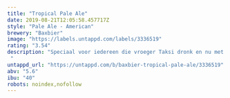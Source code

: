 ```yaml
---
title: "Tropical Pale Ale"
date: 2019-08-21T12:05:58.457717Z
style: "Pale Ale - American"
brewery: "Baxbier"
image: "https://labels.untappd.com/labels/3336519"
rating: "3.54"
description: "Speciaal voor iedereen die vroeger Taksi dronk en nu met een Über naar huis gaat brouwden wij deze Pale Ale. Bomvol met de tropische smaken van toen, maar dan met de bite van nu. "
untappd_url: "https://untappd.com/b/baxbier-tropical-pale-ale/3336519"
abv: "5.6"
ibu: "40"
robots: noindex,nofollow
---
```

